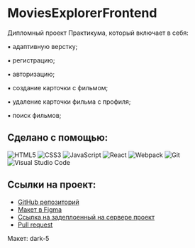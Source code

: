 # MoviesExplorerFrontend
Дипломный проект Практикума, который включает в себя:

▪ адаптивную верстку;

▪ регистрацию;

▪ авторизацию;

▪ создание карточки с фильмом;

▪ удаление карточки фильма с профиля;

▪ поиск фильмов;

## Сделано с помощью:
![HTML5](https://img.shields.io/badge/html5-%23E34F26.svg?style=for-the-badge&logo=html5&logoColor=white)
![CSS3](https://img.shields.io/badge/css3-%231572B6.svg?style=for-the-badge&logo=css3&logoColor=white)
![JavaScript](https://img.shields.io/badge/-JavaScript-090909?style=for-the-badge&logo=JavaScript)
![React](https://img.shields.io/badge/react-%2320232a.svg?style=for-the-badge&logo=react&logoColor=%2361DAFB)
![Webpack](https://img.shields.io/badge/webpack-%238DD6F9.svg?style=for-the-badge&logo=webpack&logoColor=black)
![Git](https://img.shields.io/badge/git-%23F05033.svg?style=for-the-badge&logo=git&logoColor=white)
![Visual Studio Code](https://img.shields.io/badge/Visual%20Studio%20Code-0078d7.svg?style=for-the-badge&logo=visual-studio-code&logoColor=white)


## Ссылки на проект:

* [GitHub репозиторий](https://github.com/AndreyMazer/MoviesExplorerFrontend.git)
* [Макет в Figma](https://www.figma.com/file/6FMWkB94wE7KTkcCgUXtnC/Дипломный-проект?type=design&node-id=1-11614&mode=design&t=0aZjoGXEpbJK3r7G-0)
* [Ссылка на задеплоенный на сервере проект](https://andreymazer.movies.nomoredomainsrocks.ru)
* [Pull request]( https://github.com/AndreyMazer/MoviesExplorerFrontend/pull/2)

Макет: dark-5



